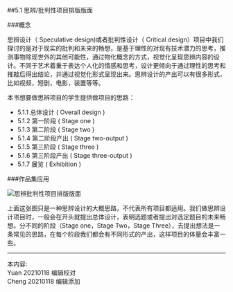 
##5.1 思辨/批判性项目排版版面

###概念

思辨设计（ Speculative design)或者批判性设计（ Critical design）项目中我们探讨的是对于现实的批判和未来的畅想，是基于理性的对现有技术潜力的思考，推测事物除现世外的其他可能性，通过物化概念的方式，视觉化呈现思辨内容的设计。不同于艺术着重于表达个人化的情感和思考，设计更倾向于通过理性的思考和推敲后得出结论，并通过视觉化形式呈现出来。思辨设计的产出可以有很多形式，比如视频，短剧，电影，装置等等。


本书想要做思辨项目的学生提供做项目的思路：

* 5.1.1 总体设计 ( Overall design )
* 5.1.2 第一阶段 ( Stage one )
* 5.1.3 第二阶段 ( Stage two )
* 5.1.4 第二阶段产出 ( Stage two-output )
* 5.1.5 第三阶段 ( Stage three )
* 5.1.6 第三阶段产出 ( Stage three-output )
* 5.1.7 展览 ( Exhibition )


###作品集应用

![ 思辨批判性项目排版版面](http://kitpic.makebi.net/2021/cdsd_overview.jpg)

上面这张图只是一种思辨设计的大概思路，不代表所有项目都适用。我们做思辨设计项目时，一般会在开头就提出总体设计，表明选题或者提出对选定题目的未来畅想。分不同的阶段（Stage one，Stage Two，Stage Three），去提出想法是一条常见的思路，在每个阶段我们都会有不同形式的产出，这样项目的体量会丰富一些。

---
本内容:  
Yuan 20210118 编辑校对  
Cheng 20210118 编辑添加

